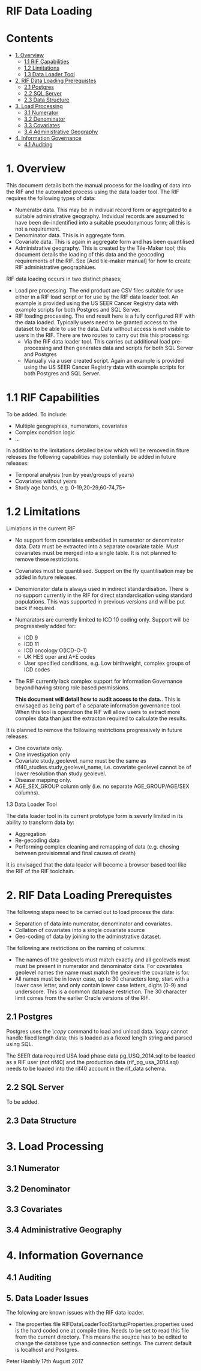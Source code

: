 RIF Data Loading
================

# Contents

- [1. Overview](#1-overview)
  - [1.1 RIF Capabilities](#11-rif-capabilities)
  - [1.2 Limitations](#12-limitations)
  - [1.3 Data Loader Tool](#13-data-loader-tool)
- [2. RIF Data Loading Prerequistes](#2-rif-data-loading-prerequistes)
  - [2.1 Postgres](#21-postgres)
  - [2.2 SQL Server](#22-sql-server)
  - [2.3 Data Structure](#23-data-structure)
- [3. Load Processing](#3-load-processing)
  - [3.1 Numerator](#31-numerator)
  - [3.2 Denominator](#32-denominator)
  - [3.3 Covariates](#33-covariates)
  - [3.4 Administrative Geography](#34-administrative-geography)
- [4. Information Governance](#4-information-governance)
  - [4.1 Auditing](#41-auditing)

# 1. Overview

This document details both the manual process for the loading of data into the RIF and the automated process 
using the data loader tool. The RIF requires the following types of data:

* Numerator data. This may be in indivual record form or aggregated to a suitable administrative geography. 
  Indvidual records are assumed to have been de-indentified into a suitable pseudonymous form; all this is
  not a requirement.
* Denominator data. This is in aggregate form.
* Covariate data. This is again in aggregate form and has been quantilised
* Administrative geography. This is created by the Tile-Maker tool; this document details the loading of 
  this data and the geocoding requirements of the RIF. See [Add tile-maker manual] for how to create
  RIF administrative geographiues.
  
RIF data loading occurs in two distinct phases; 

* Load pre processing. The end product are CSV files suitable for use either in a RIF load script or for use
  by the RIF data loader tool. An example is provided using the US SEER Cancer Registry data with example 
  scripts for both Postgres and SQL Server.
* RIF loading processing. The end result here is a fully configured RIF with the data loaded. Typically 
  users need to be granted access to the dataset to be able to use the data. Data without access is not visible
  to users in the RIF. There are two routes to carry out this this processing:
  * Via the RIF data loader tool. This carries out additional load pre-processing and then generates data and 
    scripts for both SQL Server and Postgres
  * Manually via a user created script. Again an example is provided using the US SEER Cancer Registry data with example 
    scripts for both Postgres and SQL Server.	
  
# 1.1 RIF Capabilities
  
To be added. To include:

* Multiple geographies, numerators, covariates
* Complex condition logic
* ...

In addition to the limitations detailed below which will be removed in fiture releases the following capabilities
may potentially be added in future releases:

* Temporal analysis (run by year/groups of years)
* Covariates without years
* Study age bands, e.g. 0-19,20-29,60-74,75+
  
# 1.2 Limitations

Limiations in the current RIF

* No support form covariates embedded in numerator or denominator data. Data must be extracted into a separate 
  covariate table. Must covariates must be merged into a single table. It is not planned to remove these 
  restrictions.
* Covariates must be quantilised. Support on the fly quantilisation may be added in future releases.
* Denomionator data is always used in indirect standardisation. There is no support currently in the RIF for
  direct standardisation using standard populations. This was supported in previous versions and will be put 
  back if required.
* Numarators are currently limited to ICD 10 coding only. Support will be progressively added for:
  * ICD 9
  * ICD 11
  * ICD oncology O(ICD-O-1)
  * UK HES oper and A+E codes
  * User specified conditions, e.g. Low birthweight, complex groups of ICD codes
* The RIF currently lack complex support for Information Governance beyond having strong role based permissions.
  
  **This document will detail how to audit access to the data.**. This is envisaged as being part of a separate
  information governance tool. When this tool is operatoon the RIF will allow users to extract more complex 
  data than just the extracton required to calculate the results.
  
It is planned to remove the following restrictions progressively in future releases:

* One covariate only. 
* One investigation only
* Covariate study_geolevel_name must be the same as rif40_studies.study_geolevel_name, 
  i.e. covariate geolevel cannot be of lower resolution than study geolevel.
* Disease mapping only.
* AGE_SEX_GROUP column only (i.e. no separate AGE_GROUP/AGE/SEX columns).

1.3 Data Loader Tool
  
The data loader tool in its current prototype form is severly limited in its ability to transform data by:

* Aggregation
* Re-gecoding data
* Performing complex cleaning and remapping of data (e.g. chosing between provisiomnal and final causes of death)

It is envisaged that the data loader will become a browser based tool like the RIF of the RIF toolchain.
 
# 2. RIF Data Loading Prerequistes

The following steps need to be carried out to load process the data:

* Separation of data into numerator, denominator and covariates. 
* Collation of covariates into a single covariate source
* Geo-coding of data by joining to the adminstrative dataset.

The following are restrictions on the naming of columns:

* The names of the geolevels must match exactly and all geolevels must must be present in numerator and 
  denominator data. For covariates geolevel names the name must match the geolevel the covariate is for.
* All names must be in lower case, up to 30 characters long, start with a lower case letter, and only contain
  lower case letters, digits (0-9) and underscore. This is a common database restriction. The 30 character 
  limit comes from the earlier Oracle versions of the RIF.
  
## 2.1 Postgres

Postgres uses the *\copy* command to load and unload data. *\copy* cannot handle fixed length data; this 
is loaded as a fioxed length string and parsed using SQL.

The SEER data required USA load phase data pg_USQ_2014.sql to be loaded as a RIF user (not rif40) and 
the production data (rif_pg_usa_2014.sql) needs to be loaded into the rif40 account in the rif_data schema.

## 2.2 SQL Server

To be added.

## 2.3 Data Structure

# 3. Load Processing 

## 3.1 Numerator

## 3.2 Denominator

## 3.3 Covariates

## 3.4 Administrative Geography

# 4. Information Governance

## 4.1 Auditing

## 5. Data Loader Issues

The folowing are known issues with the RIF data loader. 

* The properties file RIFDataLoaderToolStartupProperties.properties used is the hard coded one at compile time.
  Needs to be set to read this file from the current directory. This means the soujrce has to be edited to change
  the database type and connection settings. The current default is localhost and Postgres.
  
  
Peter Hambly
17th August 2017